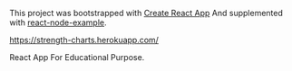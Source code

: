 This project was bootstrapped with [Create React App](https://github.com/facebookincubator/create-react-app)
And supplemented with [react-node-example](https://github.com/alanbsmith/react-node-example).

https://strength-charts.herokuapp.com/

React App For Educational Purpose.